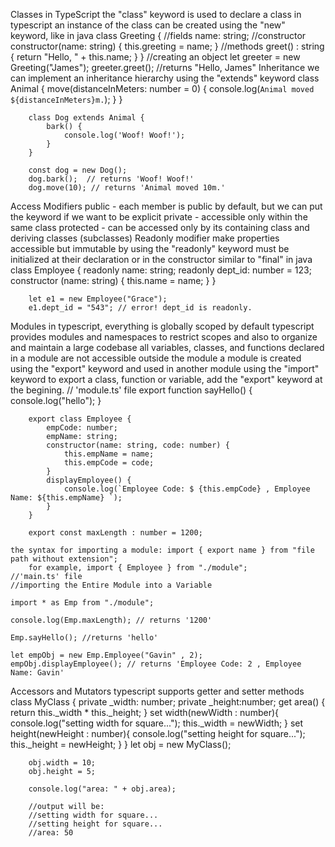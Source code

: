 Classes in TypeScript
	the "class" keyword is used to declare a class in typescript
	an instance of the class can be created using the "new" keyword, like in java
		class Greeting {
		    //fields
		    name: string;
		    //constructor
		    constructor(name: string) {
		        this.greeting = name;
		    }
		    //methods
		    greet() : string {
		        return "Hello, " + this.name;
		    }
		}
		//creating an object
		let greeter = new Greeting("James");
		greeter.greet(); //returns "Hello, James"
Inheritance
	we can implement an inheritance hierarchy using the "extends" keyword
		class Animal {
		    move(distanceInMeters: number = 0) {
		        console.log(`Animal moved ${distanceInMeters}m.`);
		    }
		}
	
		class Dog extends Animal {
		    bark() {
		        console.log('Woof! Woof!');
		    }
		}

		const dog = new Dog();
		dog.bark();  // returns 'Woof! Woof!'
		dog.move(10); // returns 'Animal moved 10m.'
Access Modifiers
	public -  each member is public by default, but we can put the keyword if we want to be explicit
	private -  accessible only within the same class
	protected -  can be accessed only by its containing class and deriving classes (subclasses)
Readonly modifier
	make properties accessible but immutable by using the "readonly" keyword
		must be initialized at their declaration or in the constructor
		similar to "final" in java
		class Employee {
		    readonly name: string;
		    readonly dept_id: number = 123;
		    constructor (name: string) {
        		this.name = name;
    			}
		}

		let e1 = new Employee("Grace");
		e1.dept_id = "543"; // error! dept_id is readonly.
Modules
	in typescript, everything is globally scoped by default
	typescript provides modules and namespaces to restrict scopes and also to organize and maintain a large codebase
	all variables, classes, and functions declared in a module are not accessible outside the module
	a module is created using the "export" keyword and used in another module using the "import" keyword
	to export a class, function or variable, add the "export" keyword at the begining.
		// 'module.ts' file
		export function sayHello() {
		    console.log("hello");
		}
		
		export class Employee {
		    empCode: number;
		    empName: string;
		    constructor(name: string, code: number) {
		        this.empName = name;
		        this.empCode = code;
		    }
		    displayEmployee() {
		    	console.log(`Employee Code: $ {this.empCode} , Employee Name: ${this.empName} `);
		    }
		}

		export const maxLength : number = 1200;

	the syntax for importing a module: import { export name } from "file path without extension";
		for example, import { Employee } from "./module";
	//'main.ts' file
	//importing the Entire Module into a Variable
	
	import * as Emp from "./module";
	
	console.log(Emp.maxLength); // returns '1200'
	
	Emp.sayHello(); //returns 'hello'
	
	let empObj = new Emp.Employee("Gavin" , 2);
	empObj.displayEmployee(); // returns 'Employee Code: 2 , Employee Name: Gavin'
Accessors and Mutators
	typescript supports getter and setter methods
		class MyClass { 
    			private _width: number; 
    			private _height:number; 
    			get area() { 
    			    return this._width * this._height; 
    			} 
    			set width(newWidth : number){
    			    console.log("setting width for square...");
    			    this._width = newWidth;
    			}
    			set height(newHeight : number){
    			    console.log("setting height for square...");
    			    this._height = newHeight;
    			}
		} 
		let obj = new MyClass();

		obj.width = 10;
		obj.height = 5;

		console.log("area: " + obj.area);

		//output will be:
		//setting width for square...
		//setting height for square...
		//area: 50
